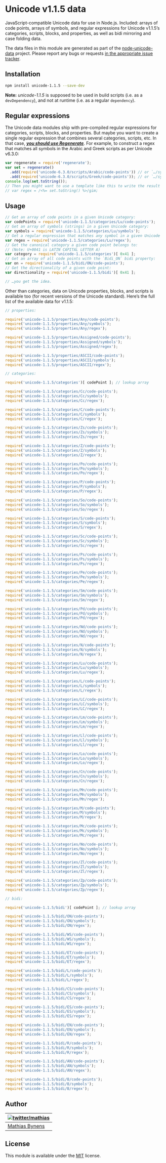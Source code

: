 # Unicode v1.1.5 data

JavaScript-compatible Unicode data for use in Node.js. Included: arrays of code points, arrays of symbols, and regular expressions for Unicode v1.1.5’s categories, scripts, blocks, and properties, as well as bidi mirroring and case folding data.

The data files in this module are generated as part of the [node-unicode-data](https://mths.be/node-unicode-data) project. Please report any bugs or requests [in the appropriate issue tracker](https://github.com/mathiasbynens/node-unicode-data/issues).

## Installation

```bash
npm install unicode-1.1.5 --save-dev
```

**Note:** _unicode-1.1.5_ is supposed to be used in build scripts (i.e. as a `devDependency`), and not at runtime (i.e. as a regular `dependency`).

## Regular expressions

The Unicode data modules ship with pre-compiled regular expressions for categories, scripts, blocks, and properties. But maybe you want to create a single regular expression that combines several categories, scripts, etc. In that case, [***you should use Regenerate***](https://mths.be/regenerate). For example, to construct a regex that matches all symbols in the Arabic and Greek scripts as per Unicode v6.3.0:

```js
var regenerate = require('regenerate');
var set = regenerate()
  .add(require('unicode-6.3.0/scripts/Arabic/code-points')) // or `…/symbols`, doesn’t matter
  .add(require('unicode-6.3.0/scripts/Greek/code-points')); // or `…/symbols`, doesn’t matter
console.log(set.toString());
// Then you might want to use a template like this to write the result to a file, along with any regex flags you might need:
// var regex = /<%= set.toString() %>/gim;
```

## Usage

```js
// Get an array of code points in a given Unicode category:
var codePoints = require('unicode-1.1.5/categories/Lu/code-points');
// Get an array of symbols (strings) in a given Unicode category:
var symbols = require('unicode-1.1.5/categories/Lu/symbols');
// Get a regular expression that matches any symbol in a given Unicode category:
var regex = require('unicode-1.1.5/categories/Lu/regex');
// Get the canonical category a given code point belongs to:
// (Note: U+0041 is LATIN CAPITAL LETTER A)
var category = require('unicode-1.1.5/categories')[ 0x41 ];
// Get an array of all code points with the `Bidi_ON` bidi property:
var on = require('unicode-1.1.5/bidi/ON/code-points');
// Get the directionality of a given code point:
var directionality = require('unicode-1.1.5/bidi')[ 0x41 ];

// …you get the idea.
```

Other than categories, data on Unicode properties, blocks, and scripts is available too (for recent versions of the Unicode standard). Here’s the full list of the available data for v1.1.5:

```js
// properties:

require('unicode-1.1.5/properties/Any/code-points');
require('unicode-1.1.5/properties/Any/symbols');
require('unicode-1.1.5/properties/Any/regex');

require('unicode-1.1.5/properties/Assigned/code-points');
require('unicode-1.1.5/properties/Assigned/symbols');
require('unicode-1.1.5/properties/Assigned/regex');

require('unicode-1.1.5/properties/ASCII/code-points');
require('unicode-1.1.5/properties/ASCII/symbols');
require('unicode-1.1.5/properties/ASCII/regex');

// categories:

require('unicode-1.1.5/categories')[ codePoint ]; // lookup array

require('unicode-1.1.5/categories/Cc/code-points');
require('unicode-1.1.5/categories/Cc/symbols');
require('unicode-1.1.5/categories/Cc/regex');

require('unicode-1.1.5/categories/C/code-points');
require('unicode-1.1.5/categories/C/symbols');
require('unicode-1.1.5/categories/C/regex');

require('unicode-1.1.5/categories/Zs/code-points');
require('unicode-1.1.5/categories/Zs/symbols');
require('unicode-1.1.5/categories/Zs/regex');

require('unicode-1.1.5/categories/Z/code-points');
require('unicode-1.1.5/categories/Z/symbols');
require('unicode-1.1.5/categories/Z/regex');

require('unicode-1.1.5/categories/Po/code-points');
require('unicode-1.1.5/categories/Po/symbols');
require('unicode-1.1.5/categories/Po/regex');

require('unicode-1.1.5/categories/P/code-points');
require('unicode-1.1.5/categories/P/symbols');
require('unicode-1.1.5/categories/P/regex');

require('unicode-1.1.5/categories/So/code-points');
require('unicode-1.1.5/categories/So/symbols');
require('unicode-1.1.5/categories/So/regex');

require('unicode-1.1.5/categories/S/code-points');
require('unicode-1.1.5/categories/S/symbols');
require('unicode-1.1.5/categories/S/regex');

require('unicode-1.1.5/categories/Sc/code-points');
require('unicode-1.1.5/categories/Sc/symbols');
require('unicode-1.1.5/categories/Sc/regex');

require('unicode-1.1.5/categories/Ps/code-points');
require('unicode-1.1.5/categories/Ps/symbols');
require('unicode-1.1.5/categories/Ps/regex');

require('unicode-1.1.5/categories/Pe/code-points');
require('unicode-1.1.5/categories/Pe/symbols');
require('unicode-1.1.5/categories/Pe/regex');

require('unicode-1.1.5/categories/Sm/code-points');
require('unicode-1.1.5/categories/Sm/symbols');
require('unicode-1.1.5/categories/Sm/regex');

require('unicode-1.1.5/categories/Pd/code-points');
require('unicode-1.1.5/categories/Pd/symbols');
require('unicode-1.1.5/categories/Pd/regex');

require('unicode-1.1.5/categories/Nd/code-points');
require('unicode-1.1.5/categories/Nd/symbols');
require('unicode-1.1.5/categories/Nd/regex');

require('unicode-1.1.5/categories/N/code-points');
require('unicode-1.1.5/categories/N/symbols');
require('unicode-1.1.5/categories/N/regex');

require('unicode-1.1.5/categories/Lu/code-points');
require('unicode-1.1.5/categories/Lu/symbols');
require('unicode-1.1.5/categories/Lu/regex');

require('unicode-1.1.5/categories/L/code-points');
require('unicode-1.1.5/categories/L/symbols');
require('unicode-1.1.5/categories/L/regex');

require('unicode-1.1.5/categories/LC/code-points');
require('unicode-1.1.5/categories/LC/symbols');
require('unicode-1.1.5/categories/LC/regex');

require('unicode-1.1.5/categories/Lm/code-points');
require('unicode-1.1.5/categories/Lm/symbols');
require('unicode-1.1.5/categories/Lm/regex');

require('unicode-1.1.5/categories/Ll/code-points');
require('unicode-1.1.5/categories/Ll/symbols');
require('unicode-1.1.5/categories/Ll/regex');

require('unicode-1.1.5/categories/Lo/code-points');
require('unicode-1.1.5/categories/Lo/symbols');
require('unicode-1.1.5/categories/Lo/regex');

require('unicode-1.1.5/categories/Cn/code-points');
require('unicode-1.1.5/categories/Cn/symbols');
require('unicode-1.1.5/categories/Cn/regex');

require('unicode-1.1.5/categories/Mn/code-points');
require('unicode-1.1.5/categories/Mn/symbols');
require('unicode-1.1.5/categories/Mn/regex');

require('unicode-1.1.5/categories/M/code-points');
require('unicode-1.1.5/categories/M/symbols');
require('unicode-1.1.5/categories/M/regex');

require('unicode-1.1.5/categories/Mc/code-points');
require('unicode-1.1.5/categories/Mc/symbols');
require('unicode-1.1.5/categories/Mc/regex');

require('unicode-1.1.5/categories/No/code-points');
require('unicode-1.1.5/categories/No/symbols');
require('unicode-1.1.5/categories/No/regex');

require('unicode-1.1.5/categories/Zl/code-points');
require('unicode-1.1.5/categories/Zl/symbols');
require('unicode-1.1.5/categories/Zl/regex');

require('unicode-1.1.5/categories/Zp/code-points');
require('unicode-1.1.5/categories/Zp/symbols');
require('unicode-1.1.5/categories/Zp/regex');

// bidi:

require('unicode-1.1.5/bidi')[ codePoint ]; // lookup array

require('unicode-1.1.5/bidi/ON/code-points');
require('unicode-1.1.5/bidi/ON/symbols');
require('unicode-1.1.5/bidi/ON/regex');

require('unicode-1.1.5/bidi/WS/code-points');
require('unicode-1.1.5/bidi/WS/symbols');
require('unicode-1.1.5/bidi/WS/regex');

require('unicode-1.1.5/bidi/ET/code-points');
require('unicode-1.1.5/bidi/ET/symbols');
require('unicode-1.1.5/bidi/ET/regex');

require('unicode-1.1.5/bidi/L/code-points');
require('unicode-1.1.5/bidi/L/symbols');
require('unicode-1.1.5/bidi/L/regex');

require('unicode-1.1.5/bidi/CS/code-points');
require('unicode-1.1.5/bidi/CS/symbols');
require('unicode-1.1.5/bidi/CS/regex');

require('unicode-1.1.5/bidi/ES/code-points');
require('unicode-1.1.5/bidi/ES/symbols');
require('unicode-1.1.5/bidi/ES/regex');

require('unicode-1.1.5/bidi/EN/code-points');
require('unicode-1.1.5/bidi/EN/symbols');
require('unicode-1.1.5/bidi/EN/regex');

require('unicode-1.1.5/bidi/R/code-points');
require('unicode-1.1.5/bidi/R/symbols');
require('unicode-1.1.5/bidi/R/regex');

require('unicode-1.1.5/bidi/AN/code-points');
require('unicode-1.1.5/bidi/AN/symbols');
require('unicode-1.1.5/bidi/AN/regex');

require('unicode-1.1.5/bidi/B/code-points');
require('unicode-1.1.5/bidi/B/symbols');
require('unicode-1.1.5/bidi/B/regex');
```

## Author

| [![twitter/mathias](https://gravatar.com/avatar/24e08a9ea84deb17ae121074d0f17125?s=70)](https://twitter.com/mathias "Follow @mathias on Twitter") |
|---|
| [Mathias Bynens](https://mathiasbynens.be/) |

## License

This module is available under the [MIT](https://mths.be/mit) license.
